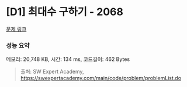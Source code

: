 # [D1] 최대수 구하기 - 2068 

[문제 링크](https://swexpertacademy.com/main/code/problem/problemDetail.do?contestProbId=AV5QQhbqA4QDFAUq) 

### 성능 요약

메모리: 20,748 KB, 시간: 134 ms, 코드길이: 462 Bytes



> 출처: SW Expert Academy, https://swexpertacademy.com/main/code/problem/problemList.do